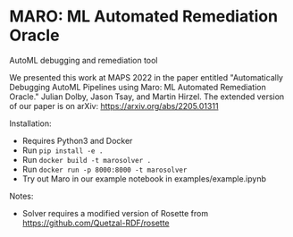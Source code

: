 # MARO: ML Automated Remediation Oracle
AutoML debugging and remediation tool

We presented this work at MAPS 2022 in the paper entitled "Automatically Debugging AutoML Pipelines using Maro: ML Automated Remediation Oracle." Julian Dolby, Jason Tsay, and Martin Hirzel. 
The extended version of our paper is on arXiv: https://arxiv.org/abs/2205.01311

Installation:
- Requires Python3 and Docker
- Run `pip install -e .`
- Run `docker build -t marosolver .`
- Run `docker run -p 8000:8000 -t marosolver`
- Try out Maro in our example notebook in examples/example.ipynb

Notes:
- Solver requires a modified version of Rosette from https://github.com/Quetzal-RDF/rosette

